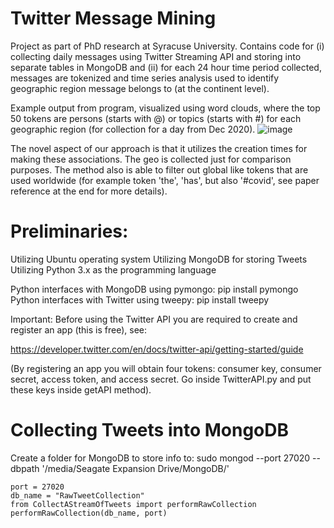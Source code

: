 # Twitter Message Mining
Project as part of PhD research at Syracuse University.
Contains code for (i) collecting daily messages using Twitter Streaming API and storing into separate tables in MongoDB and (ii) for each 24 hour time period collected, messages are tokenized and time series analysis used to identify geographic region message belongs to (at the continent level).

Example output from program, visualized using word clouds, where the top 50 tokens are persons (starts with @) or topics (starts with #) for each geographic region (for collection for a day from Dec 2020).
![image](https://user-images.githubusercontent.com/80060152/110036463-0bbd4e00-7d0b-11eb-958d-e9732843b81b.png)

The novel aspect of our approach is that it utilizes the creation times for making these associations. The geo is collected just for comparison purposes. The method also is able to filter out global like tokens that are used worldwide (for example token 'the', 'has', but also '#covid', see paper reference at the end for more details).

# Preliminaries:

Utilizing Ubuntu operating system
Utilizing MongoDB for storing Tweets
Utilizing Python 3.x as the programming language

Python interfaces with MongoDB using pymongo: 
pip install pymongo
Python interfaces with Twitter using tweepy:
pip install tweepy

Important:
Before using the Twitter API you are required to create and register an app (this is free), see:

https://developer.twitter.com/en/docs/twitter-api/getting-started/guide

(By registering an app you will obtain four tokens: consumer key, consumer secret, access token, and access secret. Go inside TwitterAPI.py and put these keys inside getAPI method).

# Collecting Tweets into MongoDB

Create a folder for MongoDB to store info to:
sudo mongod --port 27020 --dbpath '/media/Seagate Expansion Drive/MongoDB/'

    port = 27020
    db_name = "RawTweetCollection"
    from CollectAStreamOfTweets import performRawCollection
    performRawCollection(db_name, port)

